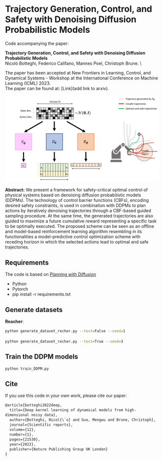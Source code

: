 # Trajectory Generation, Control, and Safety with Denoising Diffusion Probabilistic Models

Code accompanying the paper:

**Trajectory Generation, Control, and Safety with Denoising Diffusion Probabilistic Models**\
Nicolò Botteghi, Federico Califano, Mannes Poel, Christoph Brune. \

The paper has been accepted at New Frontiers in Learning, Control, and Dynamical Systems - Workshop at the International Conference on Machine Learning (ICML) 2023. \
The paper can be found at: [Link](add link to arxiv). 

![alt text](Figure_1.png)

**Abstract:** 
We present a framework for safety-critical optimal control of physical systems based on denoising diffusion probabilistic models (DDPMs). The technology of control barrier functions (CBFs), encoding desired safety constraints, is used in combination with DDPMs to plan actions by iteratively denoising trajectories through a CBF-based guided sampling procedure. 
At the same time, the generated trajectories are also guided to maximize a future cumulative reward representing a specific task to be optimally executed.
The proposed scheme can be seen as an offline and model-based reinforcement learning algorithm resembling in its functionalities a model-predictive control optimization scheme with receding horizon in which the selected actions lead to optimal and safe trajectories.
## Requirements

The code is based on [Planning with Diffusion](https://github.com/jannerm/diffuser)

* Python 
* Pytorch 
* pip install -r requirements.txt

## Generate datasets

**Reacher**:
```bash
python generate_dataset_recher.py --test=False --seed=1

python generate_dataset_recher.py --test=True --seed=3
```

## Train the DDPM models
```bash
python train_DDPM.py
```

## Cite
If you use this code in your own work, please cite our paper:
```
@article{botteghi2022deep,
  title={Deep kernel learning of dynamical models from high-dimensional noisy data},
  author={Botteghi, Nicol{\`o} and Guo, Mengwu and Brune, Christoph},
  journal={Scientific reports},
  volume={12},
  number={1},
  pages={21530},
  year={2022},
  publisher={Nature Publishing Group UK London}
}

```